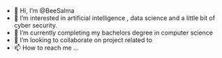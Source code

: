 - 👋 Hi, I’m @BeeSalma
- 👀 I’m interested in artificial intelligence , data science and a little bit of cyber security.
- 🌱 I’m currently completing my bachelors degree in computer science
- 💞️ I’m looking to collaborate on project related to 
- 📫 How to reach me ...

<!---
BeeSalma/BeeSalma is a ✨ special ✨ repository because its `README.md` (this file) appears on your GitHub profile.
You can click the Preview link to take a look at your changes.
--->
